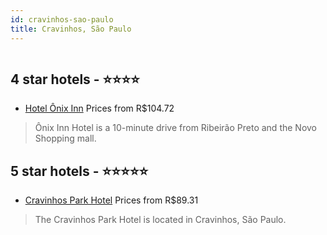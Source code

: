 ```yaml
---
id: cravinhos-sao-paulo
title: Cravinhos, São Paulo
---
```


<center><img src="https://static.hotelurbano.com/reservas/prod0/8/8040/5d94eb1161da4_cravinhos-park-hotel.jpg" alt="" /></center>


##  4 star hotels - ⭐️⭐️⭐️⭐️

-    [Hotel Ônix Inn](https://us.hurb.com/hotels/cravinhos/hotel-onix-inn-10590?cmp=18055) Prices from R$104.72
   > Ônix Inn Hotel is a 10-minute drive from Ribeirão Preto and the Novo Shopping mall.

##  5 star hotels - ⭐️⭐️⭐️⭐️⭐️

-    [Cravinhos Park Hotel](https://us.hurb.com/hotels/cravinhos/cravinhos-park-hotel-8040?cmp=18055) Prices from R$89.31
   > The Cravinhos Park Hotel is located in Cravinhos, São Paulo.
